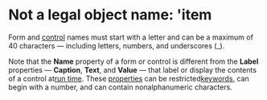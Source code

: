 
# Not a legal object name: 'item

Form and [control](b8bdf64f-5920-1ae9-16d0-b26d09524a30.md) names must start with a letter and can be a maximum of 40 characters — including letters, numbers, and underscores (_).

Note that the  **Name** property of a form or control is different from the **Label** properties — **Caption**, **Text**, and **Value** — that label or display the contents of a control at[run time](b8bdf64f-5920-1ae9-16d0-b26d09524a30.md). These [properties](b8bdf64f-5920-1ae9-16d0-b26d09524a30.md) can be restricted[keywords](b8bdf64f-5920-1ae9-16d0-b26d09524a30.md), can begin with a number, and can contain nonalphanumeric characters.
